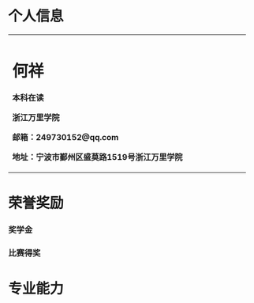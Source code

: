 # 个人信息
<table border="0">
  <tr>
    <td width="75%">
      <h1>何祥</h1>
      <p><b>本科在读</b></p>
      <p><b>浙江万里学院</b></p>
      <p><b>邮箱：249730152@qq.com</b></p>
      <p><b>地址：宁波市鄞州区盛莫路1519号浙江万里学院</b></p>
    </td>
    <td width="25%">
    </td>
  </tr>
</table>

# 荣誉奖励
### 奖学金
### 比赛得奖
# 专业能力
